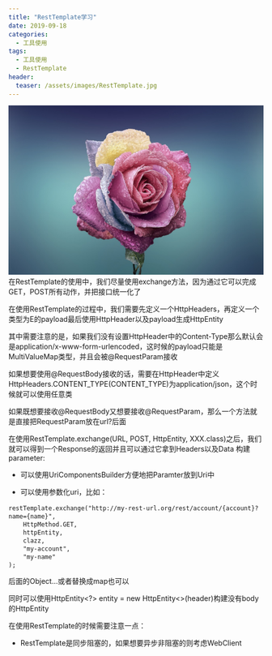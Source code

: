 ```yaml
---
title: "RestTemplate学习"
date: 2019-09-18
categories:
  - 工具使用
tags:
  - 工具使用
  - RestTemplate
header:
  teaser: /assets/images/RestTemplate.jpg
---
```

![image](/assets/images/RestTemplate.jpg)
在RestTemplate的使用中，我们尽量使用exchange方法，因为通过它可以完成GET，POST所有动作，并把接口统一化了

在使用RestTemplate的过程中，我们需要先定义一个HttpHeaders，再定义一个类型为E的payload最后使用HttpHeader以及payload生成HttpEntity<E>

其中需要注意的是，如果我们没有设置HttpHeader中的Content-Type那么默认会是application/x-www-form-urlencoded，这时候的payload只能是MultiValueMap类型，并且会被@RequestParam接收

如果想要使用@RequestBody接收的话，需要在HttpHeader中定义HttpHeaders.CONTENT_TYPE(CONTENT_TYPE)为application/json，这个时候就可以使用任意类

如果既想要接收@RequestBody又想要接收@RequestParam，那么一个方法就是直接把RequestParam放在url?后面

在使用RestTemplate.exchange(URL, POST, HttpEntity, XXX.class)之后，我们就可以得到一个Response<XXX>的返回并且可以通过它拿到Headers以及Data
构建parameter:
- 可以使用UriComponentsBuilder方便地把Paramter放到Uri中

- 可以使用参数化uri，比如：
``` 
restTemplate.exchange("http://my-rest-url.org/rest/account/{account}?name={name}",
    HttpMethod.GET,
    httpEntity,
    clazz,
    "my-account",
    "my-name"
);
```
后面的Object...或者替换成map也可以

同时可以使用HttpEntity<?> entity = new HttpEntity<>(header)构建没有body的HttpEntity

在使用RestTemplate的时候需要注意一点：
- RestTemplate是同步阻塞的，如果想要异步非阻塞的则考虑WebClient
